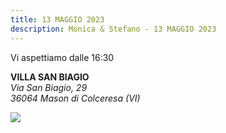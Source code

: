 ```yaml
---
title: 13 MAGGIO 2023
description: Monica & Stefano - 13 MAGGIO 2023
---
```


<p><span class="dot">Vi aspettiamo dalle 16:30</span></p>
<p>
<b>VILLA SAN BIAGIO</b><br/>
<i>Via San Biagio, 29</i><br/>
<i>36064 Mason di Colceresa (VI)</i>
</p>

<div class="imgcenter">
<img src="/fiori.png"/>
</div>
